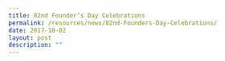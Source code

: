 ```yaml
---
title: 82nd Founder’s Day Celebrations
permalink: /resources/news/82nd-Founders-Day-Celebrations/
date: 2017-10-02
layout: post
description: ""
---
```

